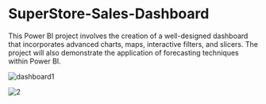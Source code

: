 # SuperStore-Sales-Dashboard

This Power BI project involves the creation of a well-designed dashboard that incorporates advanced charts, maps, interactive filters, and slicers. The project will also demonstrate the application of forecasting techniques within Power BI.

![dashboard1](https://github.com/MinalJain17/SuperStore-Sales-Dashboard/assets/132137245/bdb605df-814b-4a11-a9fb-3685fa1e48eb)

![2](https://github.com/MinalJain17/SuperStore-Sales-Dashboard/assets/132137245/4bbd97f8-2f77-482e-904d-f06bba48d316)


